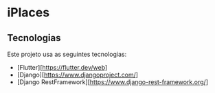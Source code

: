 # iPlaces

## Tecnologias 
Este projeto usa as seguintes tecnologias:
- [Flutter][https://flutter.dev/web]
- [Django][https://www.djangoproject.com/]
- [Django RestFramework][https://www.django-rest-framework.org/]
